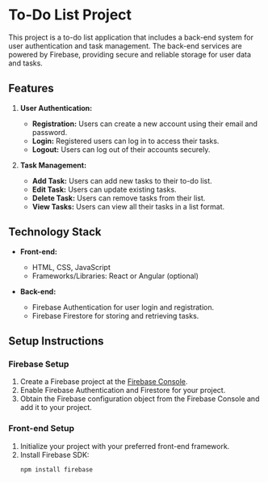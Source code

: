 # To-Do List Project

This project is a to-do list application that includes a back-end system for user authentication and task management. The back-end services are powered by Firebase, providing secure and reliable storage for user data and tasks.

## Features

1. **User Authentication:**
   - **Registration:** Users can create a new account using their email and password.
   - **Login:** Registered users can log in to access their tasks.
   - **Logout:** Users can log out of their accounts securely.

2. **Task Management:**
   - **Add Task:** Users can add new tasks to their to-do list.
   - **Edit Task:** Users can update existing tasks.
   - **Delete Task:** Users can remove tasks from their list.
   - **View Tasks:** Users can view all their tasks in a list format.

## Technology Stack

- **Front-end:**
  - HTML, CSS, JavaScript
  - Frameworks/Libraries: React or Angular (optional)

- **Back-end:**
  - Firebase Authentication for user login and registration.
  - Firebase Firestore for storing and retrieving tasks.

## Setup Instructions

### Firebase Setup

1. Create a Firebase project at the [Firebase Console](https://console.firebase.google.com/).
2. Enable Firebase Authentication and Firestore for your project.
3. Obtain the Firebase configuration object from the Firebase Console and add it to your project.

### Front-end Setup

1. Initialize your project with your preferred front-end framework.
2. Install Firebase SDK:
   ```bash
   npm install firebase
